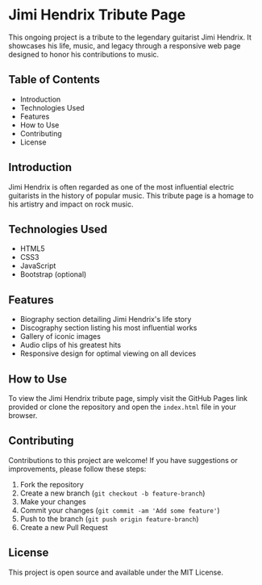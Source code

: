 # Jimi Hendrix Tribute Page

This ongoing project is a tribute to the legendary guitarist Jimi Hendrix. It showcases his life, music, and legacy through a responsive web page designed to honor his contributions to music.

## Table of Contents

- Introduction
- Technologies Used
- Features
- How to Use
- Contributing
- License

## Introduction

Jimi Hendrix is often regarded as one of the most influential electric guitarists in the history of popular music. This tribute page is a homage to his artistry and impact on rock music.

## Technologies Used

- HTML5
- CSS3
- JavaScript
- Bootstrap (optional)

## Features

- Biography section detailing Jimi Hendrix's life story
- Discography section listing his most influential works
- Gallery of iconic images
- Audio clips of his greatest hits
- Responsive design for optimal viewing on all devices

## How to Use

To view the Jimi Hendrix tribute page, simply visit the GitHub Pages link provided or clone the repository and open the `index.html` file in your browser.

## Contributing

Contributions to this project are welcome! If you have suggestions or improvements, please follow these steps:

1. Fork the repository
2. Create a new branch (`git checkout -b feature-branch`)
3. Make your changes
4. Commit your changes (`git commit -am 'Add some feature'`)
5. Push to the branch (`git push origin feature-branch`)
6. Create a new Pull Request

## License

This project is open source and available under the MIT License.
